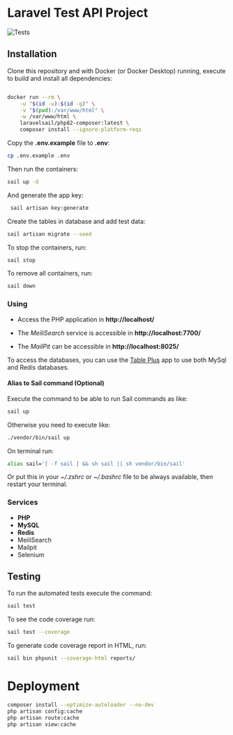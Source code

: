 # Laravel Test API Project

![Tests](https://github.com/danilobd/laravel-test/actions/workflows/ci.yml/badge.svg?branch=main)

## Installation

Clone this repository and with Docker (or Docker Desktop) running, execute to build and install all dependencies:

``` sh

docker run --rm \
    -u "$(id -u):$(id -g)" \
    -v "$(pwd):/var/www/html" \
    -w /var/www/html \
    laravelsail/php82-composer:latest \
    composer install --ignore-platform-reqs

```

Copy the **.env.example** file to **.env**:

```sh
cp .env.example .env
```

Then run the containers:

```sh
sail up -d
```

And generate the app key:

```sh
 sail artisan key:generate
```

Create the tables in database and add test data:

```sh
sail artisan migrate --seed
```

To stop the containers, run:

```sh
sail stop
```

To remove all containers, run:

```sh
sail down
```

### Using

- Access the PHP application in **http://localhost/**

- The *MeiliSearch* service is accessible in **http://localhost:7700/**

- The *MailPit* can be accessible in **http://localhost:8025/**

To access the databases, you can use the [Table Plus](https://tableplus.com/) app to use both MySql and Redis databases.


#### Alias to Sail command (Optional)

Execute the command to be able to run Sail commands as like:

```sh
sail up
```

Otherwise you need to execute like:

```sh
./vendor/bin/sail up
```

On terminal run:

```sh
alias sail='[ -f sail ] && sh sail || sh vendor/bin/sail'
```

Or put this in your *~/.zshrc* or *~/.bashrc* file to be always available, then restart your terminal.

### Services

- **PHP**
- **MySQL**
- **Redis**
- MeiliSearch
- Mailpit
- Selenium

## Testing

To run the automated tests execute the command:

```sh
sail test
```

To see the code coverage run:

```sh
sail test --coverage
```

To generate code coverage report in HTML, run:

``` sh
sail bin phpunit --coverage-html reports/
```

# Deployment

```sh
composer install --optimize-autoloader --no-dev
php artisan config:cache
php artisan route:cache
php artisan view:cache

```